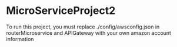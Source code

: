 # MicroServiceProject2
To run this project, you must replace ./config/awsconfig.json in routerMicroservice and APIGateway with your own amazon account information
